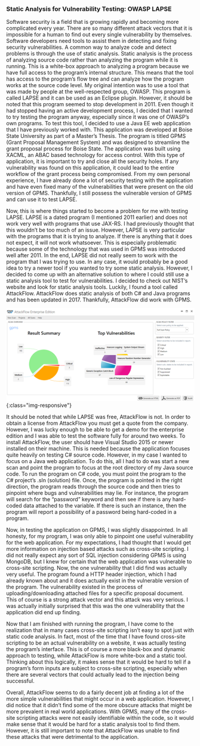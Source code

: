 ### Static Analysis for Vulnerability Testing: OWASP LAPSE


Software security is a field that is growing rapidly and becoming more complicated every year. There are so many different attack vectors that it is impossible for a human to find out every single vulnerability by themselves. Software developers need tools to assist them in detecting and fixing security vulnerabilities. A common way to analyze code and detect problems is through the use of static analysis. Static analysis is the process of analyzing source code rather than analyzing the program while it is running. This is a white-box approach to analyzing a program because we have full access to the program’s internal structure. This means that the tool has access to the program’s flow tree and can analyze how the program works at the source code level. My original intention was to use a tool that was made by people at the well-respected group, OWASP. This program is called LAPSE and it can be used as an Eclipse plugin. However, it should be noted that this program seemed to stop development in 2011. Even though it had stopped having an active development process, I decided that I wanted to try testing the program anyway, especially since it was one of OWASP’s own programs.
To test this tool, I decided to use a Java EE web application that I have previously worked with. This application was developed at Boise State University as part of a Master’s Thesis. The program is titled GPMS (Grant Proposal Management System) and was designed to streamline the grant proposal process for Boise State. The application was built using XACML, an ABAC based technology for access control. With this type of application, it is important to try and close all the security holes. If any vulnerability was found on this application, it could lead to the entire workflow of the grant process being compromised. From my own personal experience, I have already done a lot of security testing with the application and have even fixed many of the vulnerabilities that were present on the old version of GPMS. Thankfully, I still possess the vulnerable version of GPMS and can use it to test LAPSE. 

Now, this is where things started to become a problem for me with testing LAPSE. LAPSE is a dated program (I mentioned 2011 earlier) and does not work very well with programs that use JAX-RS. I had previously thought that this wouldn’t be too much of an issue. However, LAPSE is very particular with the programs that it is trying to analyze. If there is anything that it does not expect, it will not work whatsoever. This is especially problematic because some of the technology that was used in GPMS was introduced well after 2011. In the end, LAPSE did not really seem to work with the program that I was trying to use. In any case, it would probably be a good idea to try a newer tool if you wanted to try some static analysis. However, I decided to come up with an alternative solution to where I could still use a static analysis tool to test for vulnerabilities. I decided to check out NIST’s website and look for static analysis tools. Luckily, I found a tool called AttackFlow. AttackFlow does static analysis of both C# and Java programs and has been updated in 2017. Thankfully, AttackFlow did work with GPMS.

![Screenshot of AttackFlow](./screenshotAF.png){:class="img-responsive"}

It should be noted that while LAPSE was free, AttackFlow is not. In order to obtain a license from AttackFlow you must get a quote from the company. However, I was lucky enough to be able to get a demo for the enterprise edition and I was able to test the software fully for around two weeks. To install AttackFlow, the user should have Visual Studio 2015 or newer installed on their machine. This is needed because the application focuses quite heavily on testing C# source code. However, in my case I wanted to focus on a Java web application. To do this, all I had to do was start a new scan and point the program to focus at the root directory of my Java source code. To run the program on C# code, you must point the program to the C# project’s .sln (solution) file. Once, the program is pointed in the right direction, the program reads through the source code and then tries to pinpoint where bugs and vulnerabilities may lie. For instance, the program will search for the “password” keyword and then see if there is any hard-coded data attached to the variable. If there is such an instance, then the program will report a possibility of a password being hard-coded in a program.

Now, in testing the application on GPMS, I was slightly disappointed. In all honesty, for my program, I was only able to pinpoint one useful vulnerability for the web application. For my expectations, I had thought that I would get more information on injection based attacks such as cross-site scripting. I did not really expect any sort of SQL injection considering GPMS is using MongoDB, but I knew for certain that the web application was vulnerable to cross-site scripting. Now, the one vulnerability that I did find was actually very useful.  The program found a HTTP header injection, which I had already known about and it does actually exist in the vulnerable version of the program. The vulnerability existed in the process of uploading/downloading attached files for a specific proposal document. This of course is a strong attack vector and this attack was very serious. I was actually initially surprised that this was the one vulnerability that the application did end up finding.

Now that I am finished with running the program, I have come to the realization that in many cases cross-site scripting isn’t easy to spot just with static code analysis. In fact, most of the time that I have found cross-site scripting to be an actual vulnerability on a website, it was actually testing the program’s interface. This is of course a more black-box and dynamic approach to testing, while AttackFlow is more white-box and a static tool. Thinking about this logically, it makes sense that it would be hard to tell if a program’s form inputs are subject to cross-site scripting, especially when there are several vectors that could actually lead to the injection being successful.

Overall, AttackFlow seems to do a fairly decent job at finding a lot of the more simple vulnerabilities that might occur in a web application. However, I did notice that it didn’t find some of the more obscure attacks that might be more prevalent in real world applications. With GPMS, many of the cross-site scripting attacks were not easily identifiable within the code, so it would make sense that it would be hard for a static analysis tool to find them. However, it is still important to note that AttackFlow was unable to find these attacks that were detrimental to the application.

